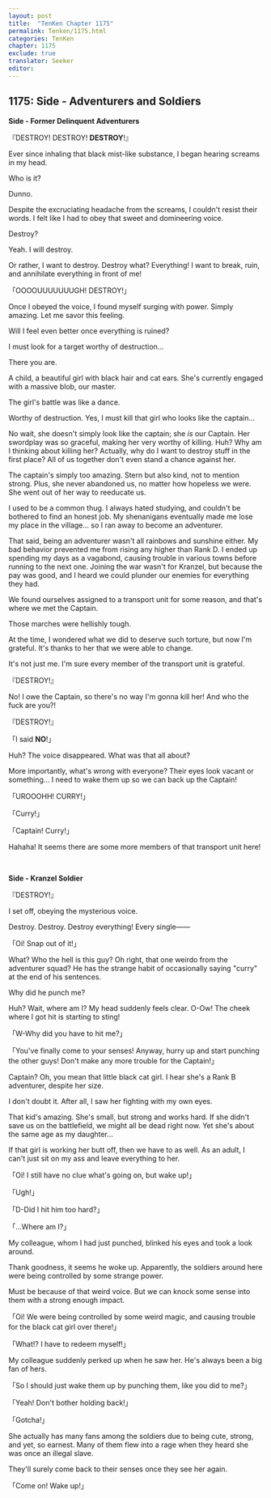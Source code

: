 ```yaml
---
layout: post
title:  "TenKen Chapter 1175"
permalink: Tenken/1175.html
categories: TenKen
chapter: 1175
exclude: true
translator: Seeker
editor: 
---
```

<h2>1175: Side - Adventurers and Soldiers</h2>

**Side - Former Delinquent Adventurers**

『DESTROY! DESTROY! **DESTROY**!』

Ever since inhaling that black mist-like substance, I began hearing screams in my head.

Who is it?

Dunno.

Despite the excruciating headache from the screams, I couldn't resist their words. I felt like I had to obey that sweet and domineering voice.

Destroy?

Yeah. I will destroy.

Or rather, I want to destroy. Destroy what? Everything! I want to break, ruin, and annihilate everything in front of me!

「OOOOUUUUUUUGH! DESTROY!」

Once I obeyed the voice, I found myself surging with power. Simply amazing. Let me savor this feeling.

Will I feel even better once everything is ruined? 

I must look for a target worthy of destruction...

There you are.

A child, a beautiful girl with black hair and cat ears. She's currently engaged with a massive blob, our master.

The girl's battle was like a dance.

Worthy of destruction. Yes, I must kill that girl who looks like the captain...

No wait, she doesn't simply look like the captain; she *is* our Captain. Her swordplay was so graceful, making her very worthy of killing. Huh? Why am I thinking about killing her? Actually, why do I want to destroy stuff in the first place? All of us together don't even stand a chance against her.

The captain's simply too amazing. Stern but also kind, not to mention strong. Plus, she never abandoned us, no matter how hopeless we were. She went out of her way to reeducate us.

I used to be a common thug. I always hated studying, and couldn't be bothered to find an honest job. My shenanigans eventually made me lose my place in the village... so I ran away to become an adventurer.

That said, being an adventurer wasn't all rainbows and sunshine either. My bad behavior prevented me from rising any higher than Rank D. I ended up spending my days as a vagabond, causing trouble in various towns before running to the next one. Joining the war wasn't for Kranzel, but because the pay was good, and I heard we could plunder our enemies for everything they had.

We found ourselves assigned to a transport unit for some reason, and that's where we met the Captain.

Those marches were hellishly tough.

At the time, I wondered what we did to deserve such torture, but now I'm grateful. It's thanks to her that we were able to change.

It's not just me. I'm sure every member of the transport unit is grateful.

『DESTROY!』

No! I owe the Captain, so there's no way I'm gonna kill her! And who the fuck are you?!

『DESTROY!』

「I said **NO**!」

Huh? The voice disappeared. What was that all about?

More importantly, what's wrong with everyone? Their eyes look vacant or something... I need to wake them up so we can back up the Captain!

「UROOOHH! CURRY!」

「Curry!」

「Captain! Curry!」

Hahaha! It seems there are some more members of that transport unit here!

<br/>

**Side - Kranzel Soldier**

『DESTROY!』

I set off, obeying the mysterious voice.

Destroy. Destroy. Destroy everything! Every single――

「Oi! Snap out of it!」

What? Who the hell is this guy? Oh right, that one weirdo from the adventurer squad? He has the strange habit of occasionally saying "curry" at the end of his sentences.

Why did he punch me?

Huh? Wait, where am I? My head suddenly feels clear. O-Ow! The cheek where I got hit is starting to sting!

「W-Why did you have to hit me?」

「You've finally come to your senses! Anyway, hurry up and start punching the other guys! Don't make any more trouble for the Captain!」

Captain? Oh, you mean that little black cat girl. I hear she's a Rank B adventurer, despite her size.

I don't doubt it. After all, I saw her fighting with my own eyes.

That kid's amazing. She's small, but strong and works hard. If she didn't save us on the battlefield, we might all be dead right now. Yet she's about the same age as my daughter...

If that girl is working her butt off, then we have to as well. As an adult, I can't just sit on my ass and leave everything to her.

「Oi! I still have no clue what's going on, but wake up!」

「Ugh!」

「D-Did I hit him too hard?」

「...Where am I?」

My colleague, whom I had just punched, blinked his eyes and took a look around.

Thank goodness, it seems he woke up. Apparently, the soldiers around here were being controlled by some strange power.

Must be because of that weird voice. But we can knock some sense into them with a strong enough impact.

「Oi! We were being controlled by some weird magic, and causing trouble for the black cat girl over there!」

「What!? I have to redeem myself!」

My colleague suddenly perked up when he saw her. He's always been a big fan of hers.

「So I should just wake them up by punching them, like you did to me?」

「Yeah! Don't bother holding back!」

「Gotcha!」

She actually has many fans among the soldiers due to being cute, strong, and yet, so earnest. Many of them flew into a rage when they heard she was once an illegal slave.

They'll surely come back to their senses once they see her again.

「Come on! Wake up!」



